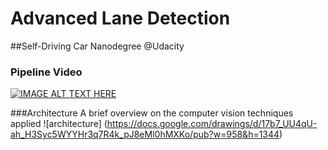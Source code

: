 # Advanced Lane Detection

##Self-Driving Car Nanodegree @Udacity

### Pipeline Video
[![IMAGE ALT TEXT HERE](https://img.youtube.com/vi/Ra-mrCgdITpRts/0.jpg)](https://www.youtube.com/watch?v=Ra-mrCgdITpRts)

###Architecture
A brief overview on the computer vision techniques applied ![architecture] (https://docs.google.com/drawings/d/17b7_UU4qU-ah_H3Syc5WYYHr3q7R4k_pJ8eMl0hMXKo/pub?w=958&h=1344)
